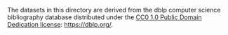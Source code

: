 The datasets in this directory are derived from the dblp computer science bibliography database distributed under the [CC0 1.0 Public Domain Dedication license](https://creativecommons.org/publicdomain/zero/1.0/): https://dblp.org/.

